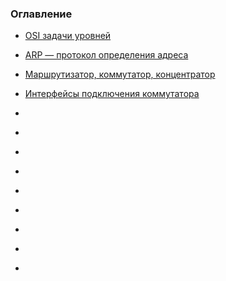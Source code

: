 ### Оглавление

 - <a href="https://xxl601.github.io/osi_1/index"> OSI задачи уровней </a>
 - <a href="https://xxl601.github.io/arp/index"> ARP — протокол определения адреса </a>
 - <a href="https://xxl601.github.io/rep_sw_ro/index"> Маршрутизатор, коммутатор, концентратор </a>
 - <a href="https://xxl601.github.io/interfaces/index"> Интерфейсы подключения коммутатора </a>


 - <a href="https://xxl601.github.io/_____/index">  </a>
 - <a href="https://xxl601.github.io/_____/index">  </a>
 - <a href="https://xxl601.github.io/_____/index">  </a>
 - <a href="https://xxl601.github.io/_____/index">  </a>
 - <a href="https://xxl601.github.io/_____/index">  </a>
 - <a href="https://xxl601.github.io/_____/index">  </a>
 - <a href="https://xxl601.github.io/_____/index">  </a>
 - <a href="https://xxl601.github.io/_____/index">  </a>
 - <a href="https://xxl601.github.io/_____/index">  </a>
